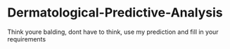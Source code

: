 # Dermatological-Predictive-Analysis
Think youre balding, dont have to think, use my prediction and fill in your requirements
